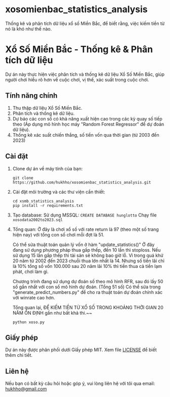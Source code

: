 # xosomienbac_statistics_analysis
Thống kê và phân tích dữ liệu xổ số Miền Bắc, để biết rằng, việc kiếm tiền từ nó là khó như thế nào.


# Xổ Số Miền Bắc - Thống kê & Phân tích dữ liệu

Dự án này thực hiện việc phân tích và thống kê dữ liệu Xổ Số Miền Bắc, giúp người chơi hiểu rõ hơn về cuộc chơi, vị thế, xác suất trong cuộc chơi.

## Tính năng chính

1. Thu thập dữ liệu Xổ Số Miền Bắc.
2. Phân tích và thống kê dữ liệu.
3. Dự báo các con số có khả năng xuất hiện cao trong các kỳ quay số tiếp theo (Áp dụng mô hình học máy "Random Forest Regressor" để dự đoán dữ liệu).
4. Thống kê xác suất chiến thắng, số tiền vốn qua thời gian (từ 2003 đến 2023)

## Cài đặt

1. Clone dự án về máy tính của bạn:
    ```
    git clone https://github.com/hukhho/xosomienbac_statistics_analysis.git
    ```
2. Cài đặt môi trường và các thư viện cần thiết:
    ```
    cd xsmb_statistics_analysis
    pip install -r requirements.txt
    ```
3. Tạo database: 
Sử dụng MSSQL: ```CREATE DATABASE hunglotto``` 
Chạy file ```xosodata2002to2023.sql```
3. Tổng quan:
    Ở đây là chơi xổ số với rate return là 97 (theo một số trang hiện nay) với tổng con số chơi mỗi đợt là 51.

    Có thể sửa thuật toán quản lý vốn ở hàm "update_statistics()"
    Ở đây đang sử dụng phương pháp thua gấp thếp, đến 10 lần thì stoploss. Nếu sử dụng 15 lần gấp thếp thì tài sản sẽ không bao giờ lỗ.
    Vì trong quá khứ 20 năm từ 2002 đến 2023 chuỗi thua lớn nhất là 14. Nhưng số tiền lãi chỉ là 10% tổng số vốn 100.000 sau 20 năm lãi 10% thì tiền thua cả tiền lạm phát, chơi làm gì.

    Chương trình đang sử dụng dự đoán số theo mô hình RFR, sau đó lấy 50 số gần nhất với con số mô hình dự đoán. (Tổng 51 số)
    Có thể sửa trong "generate_predict_numbers.py" để cho ra thuật toán dự đoán chính xác với winrate cao hơn.

    Tổng quan lại, ĐỂ KIẾM TIỀN TỪ XỔ SỐ TRONG KHOẢNG THỜI GIAN 20 NĂM ỔN ĐỊNH gần như bất khả thi.~~


    ```
    python xoso.py
    ```

## Giấy phép

Dự án này được phân phối dưới Giấy phép MIT. Xem file [LICENSE](./LICENSE) để biết thêm chi tiết.

## Liên hệ

Nếu bạn có bất kỳ câu hỏi hoặc góp ý, vui lòng liên hệ với tôi qua email: hukhho@gmail.com
